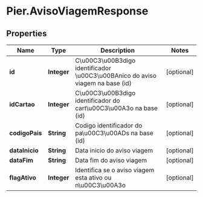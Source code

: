 # Pier.AvisoViagemResponse

## Properties
Name | Type | Description | Notes
------------ | ------------- | ------------- | -------------
**id** | **Integer** | C\u00C3\u00B3digo identificador \u00C3\u00BAnico do aviso viagem na base (id) | [optional] 
**idCartao** | **Integer** | C\u00C3\u00B3digo identificador do cart\u00C3\u00A3o na base (id) | [optional] 
**codigoPais** | **String** | Codigo identificador do pa\u00C3\u00ADs na base (id) | [optional] 
**dataInicio** | **String** | Data inicio do aviso viagem | [optional] 
**dataFim** | **String** | Data fim do aviso viagem | [optional] 
**flagAtivo** | **Integer** | Identifica se o aviso viagem esta ativo ou n\u00C3\u00A3o | [optional] 


